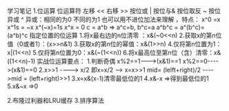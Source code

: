 学习笔记
1.位运算
 位运算符
 左移 <<
 右移 >>
 按位或 |
 按位与&
 按位取反  ~
 按位异或  ^
 异或：相同的为0 不同的为1  也可以用不进位加法来理解 ，特点：
    x^0 =x
    x^1s = ~x
    x^(~x)=1s
    x^x = 0
    c = a^b => a^c=b, b^c=a
    a^b^c = a^(b^c)=(a^b)^c
指定位置的位运算
1.将x最右边的n位清零 ：x&(~0<<n)
2.获取x的第n位值（0或者1）：(x>>n&1)
3.获取x的第n位的幂值：x&(1>>n)
4.仅将第n位置为1：x|(1<<n)
5.仅将第n位置为0：x&(~(1<<n))
6.将x最高位至第n位（含）清零：x&((1<<n)-1)
实战位运算要点：
1.判断奇偶
    x%2==1--->(x&1)==1
    x%2==0---->(x&1)==0
    2.x>>1  ---->  x/2
    即x=x/2 --> x=x>>1
    mid= (lelft+right)/2  ---->mid = (left+right)>>1
    3.x=x&(x-1)清零最低位的1
    4.x&-x =>得到最低位的1
5.x&~x =>0



2.布隆过利器和LRU缓存
3.排序算法
    
    
    
    
    
    
    
    
    
    
    
    
    
    
    
    
    
    
    
    
    
    
    
    
    
    
    
    
    
    
    
    
